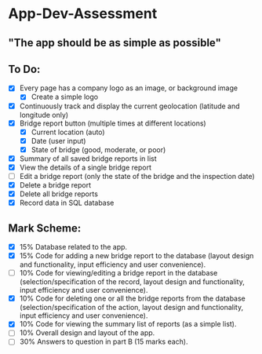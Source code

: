 # App-Dev-Assessment

## "The app should be as simple as possible"

## To Do:
- [x] Every page has a company logo as an image, or background image
  - [x] Create a simple logo
- [x] Continuously track and display the current geolocation (latitude and longitude only)
- [x] Bridge report button (multiple times at different locations)
  - [x] Current location (auto)
  - [x] Date (user input)
  - [x] State of bridge (good, moderate, or poor)
- [x] Summary of all saved bridge reports in list
- [x] View the details of a single bridge report
- [ ] Edit a bridge report (only the state of the bridge and the inspection date)
- [x] Delete a bridge report
- [x] Delete all bridge reports
- [x] Record data in SQL database

## Mark Scheme:
- [x] 15% Database related to the app.<br>
- [x] 15% Code for adding a new bridge report to the database (layout design and functionality, input efficiency and user convenience).<br>
- [ ] 10% Code for viewing/editing a bridge report in the database (selection/specification of the record, layout design and functionality, input efficiency and user convenience).<br>
- [x] 10% Code for deleting one or all the bridge reports from the database (selection/specification of the action, layout design and functionality, input efficiency and user convenience).<br>
- [x] 10% Code for viewing the summary list of reports (as a simple list).<br>
- [ ] 10% Overall design and layout of the app.<br>
- [ ] 30% Answers to question in part B (15 marks each).<br>
